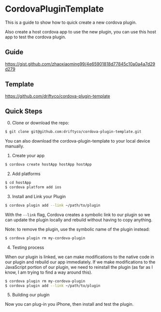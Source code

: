# CordovaPluginTemplate
This is a guide to show how to quick create a new cordova plugin.

Also create a host cordova app to use the new plugin, you can use this host app to test the cordova plugin.



## Guide
https://gist.github.com/zhaoxiaoming99/4e65901818d77845c10a0a4a7d29d279


## Template
https://github.com/driftyco/cordova-plugin-template


## Quick Steps

0. Clone or download the repo:

```bash
$ git clone git@github.com:driftyco/cordova-plugin-template.git
```

You can also download the cordova-plugin-template to your local device manually.

1. Create your app

```bash
$ cordova create hostApp hostApp hostApp
```


2. Add platforms

```bash
$ cd hostApp
$ cordova platform add ios
```


3. Install and Link your Plugin

```bash
$ cordova plugin add --link ~/path/to/plugin
```

With the `--link` flag, Cordova creates a symbolic link to our plugin so we can update the plugin locally and rebuild without having to copy anything.

Note: to remove the plugin, use the symbolic name of the plugin instead:

```bash
$ cordova plugin rm my-cordova-plugin
```

4. Testing process

When our plugin is linked, we can make modifications to the native code in our plugin and rebuild our app immediately. If we make modifications to the JavaScript portion of our plugin, we need to reinstall the plugin (as far as I know, I am trying to find a way around this).

```bash
$ cordova plugin rm my-cordova-plugin
$ cordova plugin add --link ~/path/to/plugin
```

5. Building our plugin

Now you can plug-in you iPhone, then install and test the plugin.
